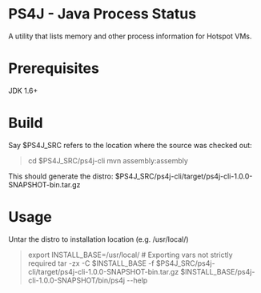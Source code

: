 PS4J - Java Process Status
==========================

A utility that lists memory and other process information for Hotspot VMs.

Prerequisites
=============
JDK 1.6+

Build
=====
Say $PS4J_SRC refers to the location where the source was checked out:
>  cd $PS4J_SRC/ps4j-cli
>  mvn assembly:assembly

This should generate the distro: $PS4J_SRC/ps4j-cli/target/ps4j-cli-1.0.0-SNAPSHOT-bin.tar.gz

Usage
=====
Untar the distro to installation location (e.g. /usr/local/)
>  export INSTALL_BASE=/usr/local/  # Exporting vars not strictly required
>  tar -zx -C $INSTALL_BASE -f $PS4J_SRC/ps4j-cli/target/ps4j-cli-1.0.0-SNAPSHOT-bin.tar.gz
>  $INSTALL_BASE/ps4j-cli-1.0.0-SNAPSHOT/bin/ps4j --help

